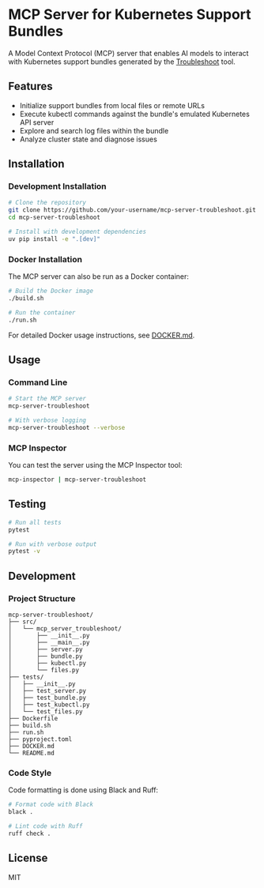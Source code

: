 # MCP Server for Kubernetes Support Bundles

A Model Context Protocol (MCP) server that enables AI models to interact with Kubernetes support bundles generated by the [Troubleshoot](https://troubleshoot.sh/) tool.

## Features

- Initialize support bundles from local files or remote URLs
- Execute kubectl commands against the bundle's emulated Kubernetes API server
- Explore and search log files within the bundle
- Analyze cluster state and diagnose issues

## Installation

### Development Installation

```bash
# Clone the repository
git clone https://github.com/your-username/mcp-server-troubleshoot.git
cd mcp-server-troubleshoot

# Install with development dependencies
uv pip install -e ".[dev]"
```

### Docker Installation

The MCP server can also be run as a Docker container:

```bash
# Build the Docker image
./build.sh

# Run the container
./run.sh
```

For detailed Docker usage instructions, see [DOCKER.md](DOCKER.md).

## Usage

### Command Line

```bash
# Start the MCP server
mcp-server-troubleshoot

# With verbose logging
mcp-server-troubleshoot --verbose
```

### MCP Inspector

You can test the server using the MCP Inspector tool:

```bash
mcp-inspector | mcp-server-troubleshoot
```

## Testing

```bash
# Run all tests
pytest

# Run with verbose output
pytest -v
```

## Development

### Project Structure

```
mcp-server-troubleshoot/
├── src/
│   └── mcp_server_troubleshoot/
│       ├── __init__.py
│       ├── __main__.py
│       ├── server.py
│       ├── bundle.py
│       ├── kubectl.py
│       └── files.py
├── tests/
│   ├── __init__.py
│   ├── test_server.py
│   ├── test_bundle.py
│   ├── test_kubectl.py
│   └── test_files.py
├── Dockerfile
├── build.sh
├── run.sh
├── pyproject.toml
├── DOCKER.md
└── README.md
```

### Code Style

Code formatting is done using Black and Ruff:

```bash
# Format code with Black
black .

# Lint code with Ruff
ruff check .
```

## License

MIT